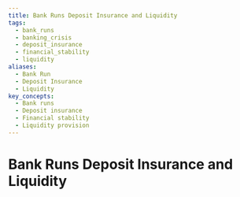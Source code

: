 ```yaml
---
title: Bank Runs Deposit Insurance and Liquidity
tags:
  - bank_runs
  - banking_crisis
  - deposit_insurance
  - financial_stability
  - liquidity
aliases:
  - Bank Run
  - Deposit Insurance
  - Liquidity
key_concepts:
  - Bank runs
  - Deposit insurance
  - Financial stability
  - Liquidity provision
---
```


# Bank Runs Deposit Insurance and Liquidity
